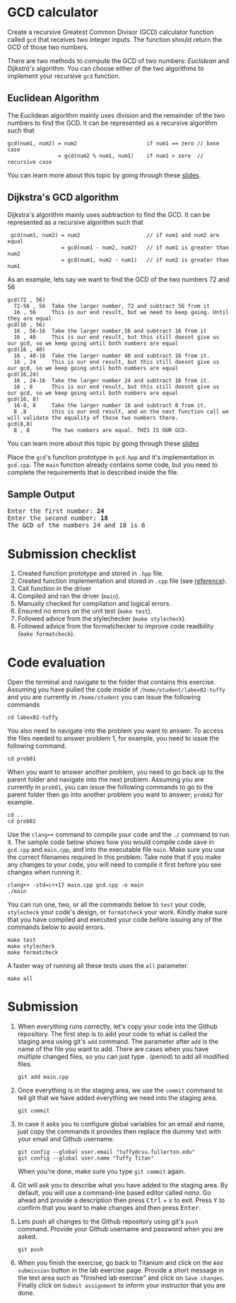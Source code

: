 # GCD calculator
Create a recursive Greatest Common Divisor (GCD) calculator function called `gcd` that receives two integer inputs. The function should return the GCD of those two numbers.

There are two methods to compute the GCD of two numbers: *Euclidean* and *Dijkstra's* algorithm. You can choose either of the two algorithms to implement your recursive `gcd` function.

## Euclidean Algorithm

The Euclidean algorithm mainly uses division and the remainder of the two numbers to find the GCD. It can be represented as a recursive algorithm such that

```
gcd(num1, num2) = num2                      if num1 == zero // base case
                = gcd(num2 % num1, num1)    if num1 > zero  // recursive case
```
You can learn more about this topic by going through these [slides](https://docs.google.com/presentation/d/11NvpHUof67flvwiDCzcMR4fMhZ2x56EOgDgrTa_dZ9M/edit?usp=sharing).

## Dijkstra's GCD algorithm

Dijkstra's algorithm mainly uses subtraction to find the GCD. It can be represented as a recursive algorithm such that

```
 gcd(num1, num2) = num2                     // if num1 and num2 are equal
                 = gcd(num1 - num2, num2)   // if num1 is greater than num2
                 = gcd(num1, num2 - num1)   // if num2 is greater than num1
```

As an example, lets say we want to find the GCD of the two numbers 72 and 56
```
gcd(72 , 56)
  72-56 , 56  Take the larger number, 72 and subtract 56 from it
  16 , 56     This is our end result, but we need to keep going. Until they are equal
gcd(16 , 56)
  16 , 56-16  Take the larger number,56 and subtract 16 from it
  16 , 40     This is our end result, but this still doesnt give us our gcd, so we keep going until both numbers are equal
gcd(16 , 40)
  16 , 40-16  Take the larger number 40 and subtract 16 from it.
  16 , 24     This is our end result, but this still doesnt give us our gcd, so we keep going until both numbers are equal
gcd(16,24)   
  16 , 24-16  Take the larger number 24 and subtract 16 from it.
  16 , 8      This is our end result, but this still doesnt give us our gcd, so we keep going until both numbers are equal
gcd(16, 8)   
  16-8, 8     Take the larger number 16 and subtract 8 from it.
  8 ,8        this is our end result, and on the next function call we will validate the equality of those two numbers there.
gcd(8,8)
  8 , 8       The two numbers are equal. THIS IS OUR GCD.
```
You can learn more about this topic by going through these [slides](https://docs.google.com/presentation/d/1EulZVpBq6cJmv_VSjzcpLW15FBCfacun6J9PMrxNRwE/edit?usp=sharing)

Place the `gcd`'s function prototype in `gcd.hpp` and it's implementation in `gcd.cpp`. The `main` function already contains some code, but you need to complete the requirements that is described inside the file.

## Sample Output
<pre>
Enter the first number: <b>24</b>
Enter the second number: <b>18</b>
The GCD of the numbers 24 and 18 is 6
</pre>

# Submission checklist
1. Created function prototype and stored in `.hpp` file.
1. Created function implementation and stored in `.cpp` file (see [reference](https://github.com/ILXL-guides/function-file-organization)).
1. Call function in the driver
1. Compiled and ran the driver (`main`).
1. Manually checked for compilation and logical errors.
1. Ensured no errors on the unit test (`make test`).
1. Followed advice from the stylechecker (`make stylecheck`).
1. Followed advice from the formatchecker to improve code readbility (`make formatcheck`).

# Code evaluation
Open the terminal and navigate to the folder that contains this exercise. Assuming you have pulled the code inside of `/home/student/labex02-tuffy` and you are currently in `/home/student` you can issue the following commands

```
cd labex02-tuffy
```

You also need to navigate into the problem you want to answer. To access the files needed to answer problem 1, for example, you need to issue the following command.

```
cd prob01
```

When you want to answer another problem, you need to go back up to the parent folder and navigate into the next problem. Assuming you are currently in `prob01`, you can issue the following commands to go to the parent folder then go into another problem you want to answer; `prob02` for example.

```
cd ..
cd prob02
```

Use the `clang++` command to compile your code and the `./` command to run it. The sample code below shows how you would compile code save in `gcd.cpp` and `main.cpp`, and into the executable file `main`. Make sure you use the correct filenames required in this problem.  Take note that if you make any changes to your code, you will need to compile it first before you see changes when running it.

```
clang++ -std=c++17 main.cpp gcd.cpp -o main
./main
```

You can run one, two, or all the commands below to `test` your code, `stylecheck` your code's design, or `formatcheck` your work. Kindly make sure that you have compiled and executed your code before issuing any of the commands below to avoid errors.

```
make test
make stylecheck
make formatcheck
```

A faster way of running all these tests uses the `all` parameter.

```
make all
```

# Submission
1. When everything runs correctly,  let's copy your code into the Github repository. The first step is to add your code to what is called the staging area using git's `add` command. The parameter after `add` is the name of the file you want to add. There are cases when you have multiple changed files, so you can just type . (period) to add all modified files.

    ```
    git add main.cpp
    ```
1. Once everything is in the staging area, we use the `commit` command to tell git that we have added everything we need into the staging area.

    ```
    git commit
    ```
1. In case it asks you  to configure global variables for an email and name, just copy the commands it provides then replace the dummy text with your email and Github username.

    ```
    git config --global user.email "tuffy@csu.fullerton.edu"
    git config --global user.name "Tuffy Titan"
    ```
    When you're done, make sure you type `git commit` again.    
1. Git will ask you to describe what you have added to the staging area. By default, you will use a command-line based editor called *nano*. Go ahead and provide a description then press <kbd>Ctrl</kbd> + <kbd>x</kbd> to exit. Press <kbd>Y</kbd> to confirm that you want to make changes and then press <kbd>Enter</kbd>.
1. Lets push all changes to the Github repository using git's `push` command. Provide your Github username and password when you are asked.

    ```
    git push
    ```
1. When you finish the exercise, go back to Titanium and click on the `Add submission` button in the lab exercise page. Provide a short message in the text area such as "finished lab exercise" and click on `Save changes`. Finally click on `Submit assignment` to inform your instructor that you are done.

